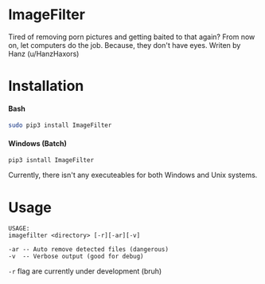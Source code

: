 # ImageFilter
Tired of removing porn pictures and getting baited to that again? From now on, let computers do the job. Because, they don't have eyes.
Writen by Hanz (u/HanzHaxors)

# Installation
#### Bash
```bash
sudo pip3 install ImageFilter
```
#### Windows (Batch)
```batch
pip3 isntall ImageFilter
```
Currently, there isn't any executeables for both Windows and Unix systems.

# Usage
```
USAGE:
imagefilter <directory> [-r][-ar][-v]

-ar -- Auto remove detected files (dangerous)
-v  -- Verbose output (good for debug)
```
`-r` flag are currently under development (bruh)

